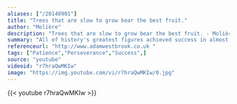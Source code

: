 ```yaml
---
aliases: ["/20140901"]
title: "Trees that are slow to grow bear the best fruit."
author: "Molière"
description: "Trees that are slow to grow bear the best fruit. - Molière quotes from GetInspired365.com"
summary: "All of history's greatest figures achieved success in almost exactly the same way. But rather than celebrating this part of the creative process we ignore it.   This missing chapter in the stories of history's greatest people reveals the secret to meaningful achievement and success. Story Design and Production by Adam Westbrook"
referenceurl: "http://www.adamwestbrook.co.uk "
tags: ["Patience","Perseverance","Success",]
source: "youtube"
videoid: "r7hraQwMKIw"
image: "https://img.youtube.com/vi/r7hraQwMKIw/0.jpg"
---
```


{{< youtube r7hraQwMKIw >}}
